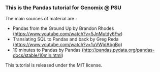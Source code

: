 ### This is the Pandas tutorial for Genomix @ PSU 

The main sources of material are : 

* Pandas from the Ground Up by Brandon Rhodes (https://www.youtube.com/watch?v=5JnMutdy6Fw)
* Translating SQL to Pandas and back by Greg Reda (https://www.youtube.com/watch?v=1uVWjdAbgBg)
* 10 minutes to Pandas by Pandas (http://pandas.pydata.org/pandas-docs/stable/10min.html)

This tutorial is released under the MIT license. 
